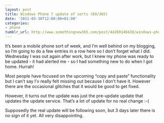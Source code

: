 ```yaml
---
layout: post
title: Windows Phone 7 update of sorts (89/365)
date: '2011-03-30T12:00:00+01:00'
categories:
- phone
tumblr_url: http://www.somethingnew365.com/post/44289148438/windows-phone-7-update-of-sorts-89365
---
```

It’s been a mobile phone sort of week, and I’m well behind on my blogging, so I’m going to do a few entries in a row here so I don’t forget what I did.
Wednesday I was out again after work, but I knew my phone was ready to be updated - it had alerted me - so I had something new to do when I got home. Hurrah!

Most people have focused on the upcoming “copy and paste” functionality but I can’t say I’v really felt missing out because I don’t have it. However there are the occasional glitches that it would be good to get fixed.

However, it turns out the update was just the pre-update update that updates the update service. That’s a lot of update for no real change :-(

Supposedly the real update will be following soon, but 3 days later there is no sign of it yet. All very disappointing.
